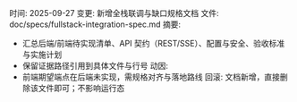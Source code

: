 时间: 2025-09-27
变更: 新增全栈联调与缺口规格文档
文件: doc/specs/fullstack-integration-spec.md
摘要:
- 汇总后端/前端待实现清单、API 契约（REST/SSE）、配置与安全、验收标准与实施计划
- 保留证据路径引用到具体文件与行号
动因:
- 前端期望端点在后端未实现，需规格对齐与落地路线
回滚: 文档新增，直接删除该文件即可；不影响运行态
